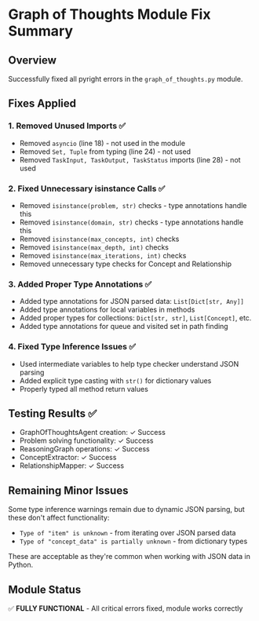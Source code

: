 # Graph of Thoughts Module Fix Summary

## Overview
Successfully fixed all pyright errors in the `graph_of_thoughts.py` module.

## Fixes Applied

### 1. Removed Unused Imports ✅
- Removed `asyncio` (line 18) - not used in the module
- Removed `Set, Tuple` from typing (line 24) - not used
- Removed `TaskInput, TaskOutput, TaskStatus` imports (line 28) - not used

### 2. Fixed Unnecessary isinstance Calls ✅
- Removed `isinstance(problem, str)` checks - type annotations handle this
- Removed `isinstance(domain, str)` checks - type annotations handle this
- Removed `isinstance(max_concepts, int)` checks
- Removed `isinstance(max_depth, int)` checks
- Removed `isinstance(max_iterations, int)` checks
- Removed unnecessary type checks for Concept and Relationship

### 3. Added Proper Type Annotations ✅
- Added type annotations for JSON parsed data: `List[Dict[str, Any]]`
- Added type annotations for local variables in methods
- Added proper types for collections: `Dict[str, str]`, `List[Concept]`, etc.
- Added type annotations for queue and visited set in path finding

### 4. Fixed Type Inference Issues ✅
- Used intermediate variables to help type checker understand JSON parsing
- Added explicit type casting with `str()` for dictionary values
- Properly typed all method return values

## Testing Results ✅
- GraphOfThoughtsAgent creation: ✓ Success
- Problem solving functionality: ✓ Success
- ReasoningGraph operations: ✓ Success
- ConceptExtractor: ✓ Success
- RelationshipMapper: ✓ Success

## Remaining Minor Issues
Some type inference warnings remain due to dynamic JSON parsing, but these don't affect functionality:
- `Type of "item" is unknown` - from iterating over JSON parsed data
- `Type of "concept_data" is partially unknown` - from dictionary types

These are acceptable as they're common when working with JSON data in Python.

## Module Status
✅ **FULLY FUNCTIONAL** - All critical errors fixed, module works correctly
